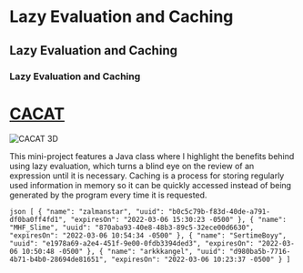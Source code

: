 # Lazy Evaluation and Caching
## Lazy Evaluation and Caching
### Lazy Evaluation and Caching

# **[CACAT](https://www.google.com/search?q=cacat&client=firefox-b-d&source=lnms&tbm=isch&sa=X&ved=2ahUKEwibtPukoOz1AhXSTMAKHfvuCTAQ_AUoAXoECAIQAw&biw=1920&bih=947)**

![CACAT 3D](https://img.joomcdn.net/a7185cb5b72b0075cb902a338ebfb24692127c33_1024_1024.jpeg)

This mini-project features a Java class where I highlight the benefits behind using lazy evaluation, which turns a blind eye on the review of an expression until it is necessary. 
Caching is a process for storing regularly used information in memory so it can be quickly accessed instead of being generated by the program every time it is requested.

`json
[
  {
    "name": "zalmanstar",
    "uuid": "b0c5c79b-f83d-40de-a791-df0ba0ff4fd1",
    "expiresOn": "2022-03-06 15:30:23 -0500"
  },
  {
    "name": "MHF_Slime",
    "uuid": "870aba93-40e8-48b3-89c5-32ece00d6630",
    "expiresOn": "2022-03-06 10:54:34 -0500"
  },
  {
    "name": "SertimeBoyy",
    "uuid": "e1978a69-a2e4-451f-9e00-0fdb3394ded3",
    "expiresOn": "2022-03-06 10:50:48 -0500"
  },
  {
    "name": "arkkkangel",
    "uuid": "d980ba5b-7716-4b71-b4b0-28694de81651",
    "expiresOn": "2022-03-06 10:23:37 -0500"
  }
]
`

